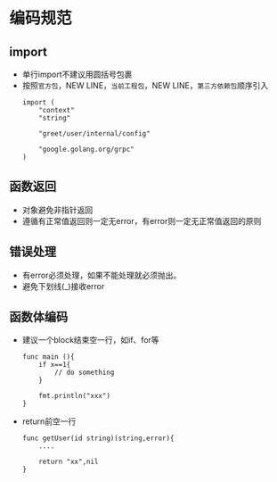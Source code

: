 # 编码规范

## import
* 单行import不建议用圆括号包裹
* 按照`官方包`，NEW LINE，`当前工程包`，NEW LINE，`第三方依赖包`顺序引入
    ```golang
    import (
        "context"
        "string"
  
        "greet/user/internal/config"
  
        "google.golang.org/grpc"
    )
    ```

## 函数返回
* 对象避免非指针返回
* 遵循有正常值返回则一定无error，有error则一定无正常值返回的原则

## 错误处理
* 有error必须处理，如果不能处理就必须抛出。
* 避免下划线(_)接收error

## 函数体编码
* 建议一个block结束空一行，如if、for等
    ```golang
    func main (){
        if x==1{
            // do something
        }
  
        fmt.println("xxx")
    }
    ```
* return前空一行
    ```golang
    func getUser(id string)(string,error){
        ....
  
        return "xx",nil
    }
    ```